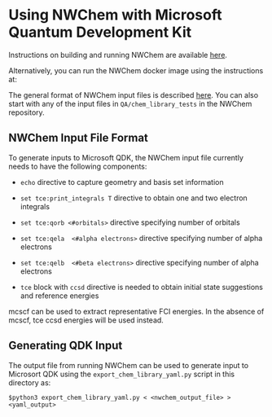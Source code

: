 Using NWChem with Microsoft Quantum Development Kit
===================================================

Instructions on building and running NWChem are available
[here](https://nwchemgit.github.io).

Alternatively, you can run the NWChem docker image using the
instructions at:

<to be filled in>

The general format of NWChem input files is described
[here](https://github.com/nwchemgit/nwchem/wiki). You can also start
with any of the input files in `QA/chem_library_tests` in the NWChem
repository.

## NWChem Input File Format

To generate inputs to Microsoft QDK, the NWChem input file currently
needs to have the following components:

* `echo` directive to capture geometry and basis set information

* `set tce:print_integrals T` directive to obtain one and two electron integrals

* `set tce:qorb <#orbitals>` directive specifying number of orbitals

* `set tce:qela  <#alpha electrons>` directive specifying number of alpha electrons

* `set tce:qelb  <#beta electrons>` directive specifying number of alpha electrons

* `tce` block with `ccsd` directive is needed to obtain initial state
  suggestions and reference energies

mcscf can be used to extract representative FCI energies. In the
absence of mcscf, tce ccsd energies will be used instead.

## Generating QDK Input

The output file from running NWChem can be used to generate input to
Microsort QDK using the `export_chem_library_yaml.py` script in this
directory as:

`$python3 export_chem_library_yaml.py < <nwchem_output_file> > <yaml_output>`

